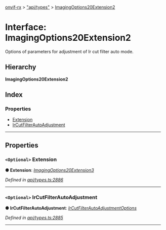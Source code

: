 [onvif-rx](../README.md) > ["api/types"](../modules/_api_types_.md) > [ImagingOptions20Extension2](../interfaces/_api_types_.imagingoptions20extension2.md)

# Interface: ImagingOptions20Extension2

Options of parameters for adjustment of Ir cut filter auto mode.

## Hierarchy

**ImagingOptions20Extension2**

## Index

### Properties

* [Extension](_api_types_.imagingoptions20extension2.md#extension)
* [IrCutFilterAutoAdjustment](_api_types_.imagingoptions20extension2.md#ircutfilterautoadjustment)

---

## Properties

<a id="extension"></a>

### `<Optional>` Extension

**● Extension**: *[ImagingOptions20Extension3](_api_types_.imagingoptions20extension3.md)*

*Defined in [api/types.ts:2886](https://github.com/patrickmichalina/onvif-rx/blob/3ab1739/src/api/types.ts#L2886)*

___
<a id="ircutfilterautoadjustment"></a>

### `<Optional>` IrCutFilterAutoAdjustment

**● IrCutFilterAutoAdjustment**: *[IrCutFilterAutoAdjustmentOptions](_api_types_.ircutfilterautoadjustmentoptions.md)*

*Defined in [api/types.ts:2885](https://github.com/patrickmichalina/onvif-rx/blob/3ab1739/src/api/types.ts#L2885)*

___

